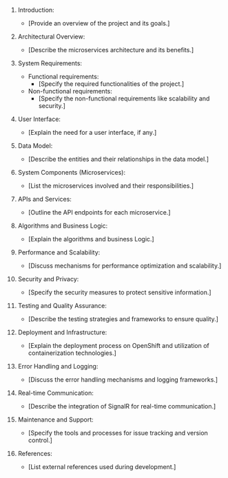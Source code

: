 1. Introduction:
   - [Provide an overview of the project and its goals.]

2. Architectural Overview:
   - [Describe the microservices architecture and its benefits.]

3. System Requirements:
   - Functional requirements:
     - [Specify the required functionalities of the project.]
   - Non-functional requirements:
     - [Specify the non-functional requirements like scalability and security.]

4. User Interface:
   - [Explain the need for a user interface, if any.]

5. Data Model:
   - [Describe the entities and their relationships in the data model.]

6. System Components (Microservices):
   - [List the microservices involved and their responsibilities.]

7. APIs and Services:
   - [Outline the API endpoints for each microservice.]

8. Algorithms and Business Logic:
   - [Explain the algorithms and business Logic.]

9. Performance and Scalability:
   - [Discuss mechanisms for performance optimization and scalability.]

10. Security and Privacy:
    - [Specify the security measures to protect sensitive information.]

11. Testing and Quality Assurance:
    - [Describe the testing strategies and frameworks to ensure quality.]

12. Deployment and Infrastructure:
    - [Explain the deployment process on OpenShift and utilization of containerization technologies.]

13. Error Handling and Logging:
    - [Discuss the error handling mechanisms and logging frameworks.]

14. Real-time Communication:
    - [Describe the integration of SignalR for real-time communication.]

15. Maintenance and Support:
    - [Specify the tools and processes for issue tracking and version control.]

16. References:
    - [List external references used during development.]

